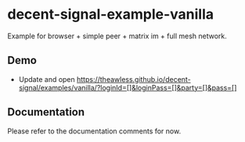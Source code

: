 # decent-signal-example-vanilla

Example for browser + simple peer + matrix im + full mesh network.

## Demo

* Update and open https://theawless.github.io/decent-signal/examples/vanilla/?loginId=[]&loginPass=[]&party=[]&pass=[]

## Documentation

Please refer to the documentation comments for now.
